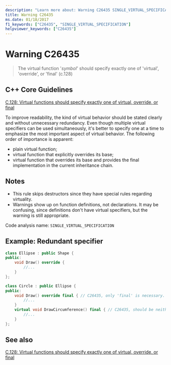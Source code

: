 ```yaml
---
description: "Learn more about: Warning C26435 SINGLE_VIRTUAL_SPECIFICATION"
title: Warning C26435
ms.date: 01/18/2017
f1_keywords: ["C26435", "SINGLE_VIRTUAL_SPECIFICATION"]
helpviewer_keywords: ["C26435"]
---
```

# Warning C26435

> The virtual function '*symbol*' should specify exactly one of 'virtual', 'override', or 'final' (c.128)

## C++ Core Guidelines

[C.128: Virtual functions should specify exactly one of virtual, override, or final](https://github.com/isocpp/CppCoreGuidelines/blob/master/CppCoreGuidelines.md)

To improve readability, the kind of virtual behavior should be stated clearly and without unnecessary redundancy. Even though multiple virtual specifiers can be used simultaneously, it's better to specify one at a time to emphasize the most important aspect of virtual behavior. The following order of importance is apparent:

- plain virtual function;
- virtual function that explicitly overrides its base;
- virtual function that overrides its base and provides the final implementation in the current inheritance chain.

## Notes

- This rule skips destructors since they have special rules regarding virtuality.
- Warnings show up on function definitions, not declarations. It may be confusing, since definitions don't have virtual specifiers, but the warning is still appropriate.

Code analysis name: `SINGLE_VIRTUAL_SPECIFICATION`

## Example: Redundant specifier

```cpp
class Ellipse : public Shape {
public:
    void Draw() override {
        //...
    }
};

class Circle : public Ellipse {
public:
    void Draw() override final { // C26435, only 'final' is necessary.
        //...
    }
    virtual void DrawCircumference() final { // C26435, should be neither 'virtual' nor 'final'.
        //...
    }
};
```

## See also

[C.128: Virtual functions should specify exactly one of virtual, override, or final](https://github.com/isocpp/CppCoreGuidelines/blob/master/CppCoreGuidelines.md)
